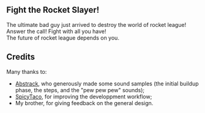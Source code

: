 ## Fight the Rocket Slayer! 
The ultimate bad guy just arrived to destroy the world of rocket league!  Answer the call! Fight with all you have!  
The future of rocket league depends on you.


## Credits
Many thanks to:
- [Abstrack](https://soundcloud.com/kcartsba), who generously made some sound samples (the initial buildup phase, the steps, and the "pew pew pew" sounds);
- [SpicyTaco](), for improving the developpment workflow;
- My brother, for giving feedback on the general design.
